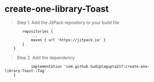 # create-one-library-Toast

> Step 1. Add the JitPack repository to your build file

```allprojects {
		repositories {
			...
			maven { url 'https://jitpack.io' }
		}
	}
```

> Step 2. Add the dependency
```dependencies {
	        implementation 'com.github.Sudiptagupta217:create-one-library-Toast-:Tag'
	}
```
